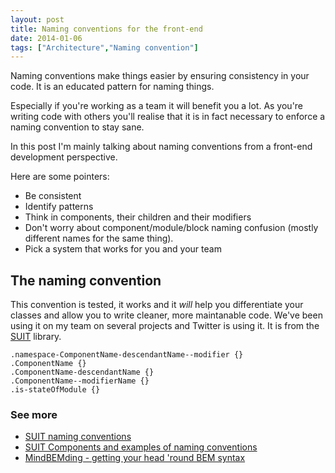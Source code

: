 ```yaml
---
layout: post
title: Naming conventions for the front-end
date: 2014-01-06
tags: ["Architecture","Naming convention"]
---
```


Naming conventions make things easier by ensuring consistency in your code. It is an educated pattern for naming things.

Especially if you're working as a team it will benefit you a lot. As you're writing code with others you'll realise that it is in fact necessary to enforce a naming convention to stay sane.

In this post I'm mainly talking about naming conventions from a front-end development perspective.

Here are some pointers:

*   Be consistent
*   Identify patterns
*   Think in components, their children and their modifiers
*   Don't worry about component/module/block naming confusion (mostly different names for the same thing).
*   Pick a system that works for you and your team

## The naming convention

This convention is tested, it works and it _will_ help you differentiate your classes and allow you to write cleaner, more maintanable code. We've been using it on my team on several projects and Twitter is using it. It is from the [SUIT](https://github.com/suitcss/suit/blob/master/doc/naming-conventions.md) library.

    .namespace-ComponentName-descendantName--modifier {}
    .ComponentName {}
    .ComponentName-descendantName {}
    .ComponentName--modifierName {}
    .is-stateOfModule {}

### See more

*   [SUIT naming conventions](https://github.com/suitcss/suit/blob/master/doc/naming-conventions.md)
*   [SUIT Components and examples of naming conventions](https://github.com/suitcss/suit/blob/master/doc/components.md#naming-conventions)
*   [MindBEMding - getting your head 'round BEM syntax](http://csswizardry.com/2013/01/mindbemding-getting-your-head-round-bem-syntax/)